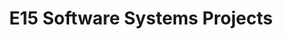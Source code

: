 ---
layout: project_batch
title: E15 Software Systems Projects
permalink: /2yp/e15/
has_children: true
parent: Software Systems Projects
batch: e15
code: 2yp

default_thumb_image: /data/categories/2yp/thumbnail.jpg
description: Software systems designed and developed by second year Computer Engineering Students as part of coursework
---
